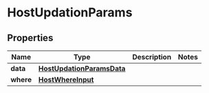 

# HostUpdationParams


## Properties

Name | Type | Description | Notes
------------ | ------------- | ------------- | -------------
**data** | [**HostUpdationParamsData**](HostUpdationParamsData.md) |  | 
**where** | [**HostWhereInput**](HostWhereInput.md) |  | 



